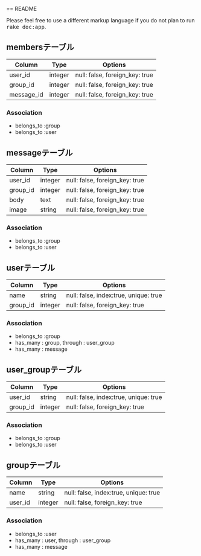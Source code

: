 == README



Please feel free to use a different markup language if you do not plan to run
<tt>rake doc:app</tt>.

## membersテーブル

|Column|Type|Options|
|------|----|-------|
|user_id|integer|null: false, foreign_key: true|
|group_id|integer|null: false, foreign_key: true|
|message_id|integer|null: false, foreign_key: true|


### Association
- belongs_to :group
- belongs_to :user


## messageテーブル

|Column|Type|Options|
|------|----|-------|
|user_id|integer|null: false, foreign_key: true|
|group_id|integer|null: false, foreign_key: true|
|body|text|null: false, foreign_key: true|
|image|string|null: false, foreign_key: true|


### Association
- belongs_to :group
- belongs_to :user


## userテーブル
|Column|Type|Options|
|------|----|-------|
|name|string|null: false, index:true, unique: true|
|group_id|integer|null: false, foreign_key: true|

### Association
- belongs_to :group
- has_many : group, through : user_group
- has_many : message

## user_groupテーブル
|Column|Type|Options|
|------|----|-------|
|user_id|string|null: false, index:true, unique: true|
|group_id|integer|null: false, foreign_key: true|

### Association
- belongs_to :group
- belongs_to :user

## groupテーブル
|Column|Type|Options|
|------|----|-------|
|name|string|null: false, index:true, unique: true|
|user_id|integer|null: false, foreign_key: true|

### Association
- belongs_to :user
- has_many : user, through : user_group
- has_many : message

